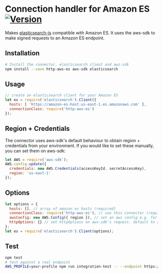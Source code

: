 # Connection handler for Amazon ES [<img title="Version" src="https://img.shields.io/npm/v/http-aws-es.svg?style=flat-square" />](https://www.npmjs.org/package/http-aws-es)
Makes [elasticsearch-js](https://github.com/elastic/elasticsearch-js) compatible with Amazon ES. It uses the aws-sdk to make signed requests to an Amazon ES endpoint.

## Installation
```bash
# Install the connector, elasticsearch client and aws-sdk
npm install --save http-aws-es aws-sdk elasticsearch
```

## Usage
```javascript
// create an elasticsearch client for your Amazon ES
let es = require('elasticsearch').Client({
  hosts: [ 'https://amazon-es-host.us-east-1.es.amazonaws.com' ],
  connectionClass: require('http-aws-es')
});
```

## Region + Credentials
The connector uses aws-sdk's default behaviour to obtain region + credentials from your environment. If you would like to set these manually, you can set them on aws-sdk:

```javascript
let AWS = require('aws-sdk');
AWS.config.update({
  credentials: new AWS.Credentials(accessKeyId, secretAccessKey),
  region: 'us-east-1'
});
```

## Options
```javascript
let options = {
  hosts: [], // array of amazon es hosts (required)
  connectionClass: require('http-aws-es'), // use this connector (required)
  awsConfig: new AWS.Config({ region }), // set an aws config e.g. for multiple clients to different regions
  httpOptions: {} // set httpOptions on aws-sdk's request. default to aws-sdk's config.httpOptions
};
let es = require('elasticsearch').Client(options);
```

## Test
```bash
npm test
# test against a real endpoint
AWS_PROFILE=your-profile npm run integration-test -- --endpoint https://amazon-es-host.us-east-1.es.amazonaws.com --region us-east-1
```
